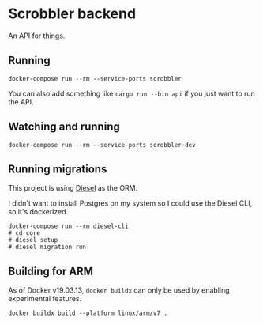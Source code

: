 # Scrobbler backend

An API for things.

## Running

```
docker-compose run --rm --service-ports scrobbler
```

You can also add something like `cargo run --bin api` if you just want to run the API.

## Watching and running

```
docker-compose run --rm --service-ports scrobbler-dev
```

## Running migrations

This project is using [Diesel](http://diesel.rs/) as the ORM.

I didn't want to install Postgres on my system so I could use the Diesel CLI, so it's dockerized.

```
docker-compose run --rm diesel-cli
# cd core
# diesel setup
# diesel migration run
```

## Building for ARM

As of Docker v19.03.13, `docker buildx` can only be used by enabling experimental features.

```
docker buildx build --platform linux/arm/v7 .
```
